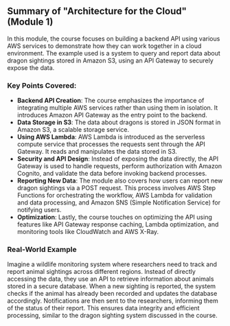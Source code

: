 ## Summary of "Architecture for the Cloud" (Module 1)

In this module, the course focuses on building a backend API using various AWS services to demonstrate how they can work together in a cloud environment. The example used is a system to query and report data about dragon sightings stored in Amazon S3, using an API Gateway to securely expose the data.

### Key Points Covered:
- **Backend API Creation**: The course emphasizes the importance of integrating multiple AWS services rather than using them in isolation. It introduces Amazon API Gateway as the entry point to the backend.
- **Data Storage in S3**: The data about dragons is stored in JSON format in Amazon S3, a scalable storage service.
- **Using AWS Lambda**: AWS Lambda is introduced as the serverless compute service that processes the requests sent through the API Gateway. It reads and manipulates the data stored in S3.
- **Security and API Design**: Instead of exposing the data directly, the API Gateway is used to handle requests, perform authorization with Amazon Cognito, and validate the data before invoking backend processes.
- **Reporting New Data**: The module also covers how users can report new dragon sightings via a POST request. This process involves AWS Step Functions for orchestrating the workflow, AWS Lambda for validation and data processing, and Amazon SNS (Simple Notification Service) for notifying users.
- **Optimization**: Lastly, the course touches on optimizing the API using features like API Gateway response caching, Lambda optimization, and monitoring tools like CloudWatch and AWS X-Ray.

### Real-World Example

Imagine a wildlife monitoring system where researchers need to track and report animal sightings across different regions. Instead of directly accessing the data, they use an API to retrieve information about animals stored in a secure database. When a new sighting is reported, the system checks if the animal has already been recorded and updates the database accordingly. Notifications are then sent to the researchers, informing them of the status of their report. This ensures data integrity and efficient processing, similar to the dragon sighting system discussed in the course.
